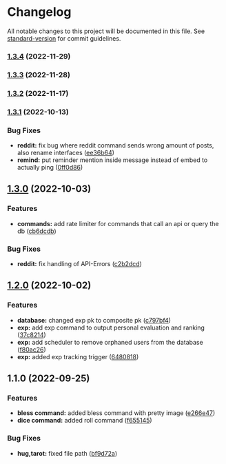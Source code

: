 # Changelog

All notable changes to this project will be documented in this file. See [standard-version](https://github.com/conventional-changelog/standard-version) for commit guidelines.

### [1.3.4](https://github.com/Rankarusu/RankaBotMk3/compare/v1.3.3...v1.3.4) (2022-11-29)

### [1.3.3](https://github.com/Rankarusu/RankaBotMk3/compare/v1.3.2...v1.3.3) (2022-11-28)

### [1.3.2](https://github.com/Rankarusu/RankaBotMk3/compare/v1.3.1...v1.3.2) (2022-11-17)

### [1.3.1](https://github.com/Rankarusu/RankaBotMk3/compare/v1.3.0...v1.3.1) (2022-10-13)


### Bug Fixes

* **reddit:** fix bug where reddit command sends wrong amount of posts, also rename interfaces ([ee36b64](https://github.com/Rankarusu/RankaBotMk3/commit/ee36b64fcc3193a39268b75ae1938b09b957e8ed))
* **remind:** put reminder mention inside message instead of embed to actually ping ([0ff0d86](https://github.com/Rankarusu/RankaBotMk3/commit/0ff0d8695ff598212b1d3528791f5cfb1a4c51d7))

## [1.3.0](https://github.com/Rankarusu/RankaBotMk3/compare/v1.2.0...v1.3.0) (2022-10-03)


### Features

* **commands:** add rate limiter for commands that call an api or query the db ([cb6dcdb](https://github.com/Rankarusu/RankaBotMk3/commit/cb6dcdb750d35a77648ccb27e2c206cc5054c470))


### Bug Fixes

* **reddit:** fix handling of API-Errors ([c2b2dcd](https://github.com/Rankarusu/RankaBotMk3/commit/c2b2dcdf5b2a4fed4bde6bbbcce19e94bdf4e854))

## [1.2.0](https://github.com/Rankarusu/RankaBotMk3/compare/v1.1.0...v1.2.0) (2022-10-02)


### Features

* **database:** changed exp pk to composite pk ([c797bf4](https://github.com/Rankarusu/RankaBotMk3/commit/c797bf4e4e8384f1457101a2683c2b00343b804f))
* **exp:** add exp command to output personal evaluation and ranking ([37c8214](https://github.com/Rankarusu/RankaBotMk3/commit/37c821433b3ec99742fe190cfde2d2028fed9f1e))
* **exp:** add scheduler to remove orphaned users from the database ([f80ac26](https://github.com/Rankarusu/RankaBotMk3/commit/f80ac2638742825b87c40543da3dd8bc66e6572e))
* **exp:** added exp tracking trigger ([6480818](https://github.com/Rankarusu/RankaBotMk3/commit/64808184f43d1d4a20ca989e57ca0d64072e435b))

## 1.1.0 (2022-09-25)


### Features

* **bless command:** added bless command with pretty image ([e266e47](https://github.com/Rankarusu/RankaBotMk3/commit/e266e4731073dfe7ad3beba38713fbf0b6cc6b3f))
* **dice command:** added roll command ([f655145](https://github.com/Rankarusu/RankaBotMk3/commit/f6551450f23a1f8b08ada5759ef03db20759db03))


### Bug Fixes

* **hug,tarot:** fixed file path ([bf9d72a](https://github.com/Rankarusu/RankaBotMk3/commit/bf9d72a23f08eba8c529e9cf04b308ac92433841))

